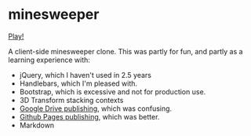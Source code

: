 minesweeper
===========
[Play!](http://loudnate.github.com/minesweeper/)

A client-side minesweeper clone. This was partly for fun, and partly as a
learning experience with:
* jQuery, which I haven't used in 2.5 years
* Handlebars, which I'm pleased with.
* Bootstrap, which is excessive and not for production use.
* 3D Transform stacking contexts
* [Google Drive publishing](https://googledrive.com/host/0ByXRs7PqKV3IWC1BSF9OX0ZRdzg/), which was confusing.
* [Github Pages publishing](http://loudnate.github.com/minesweeper/), which was better.
* Markdown

